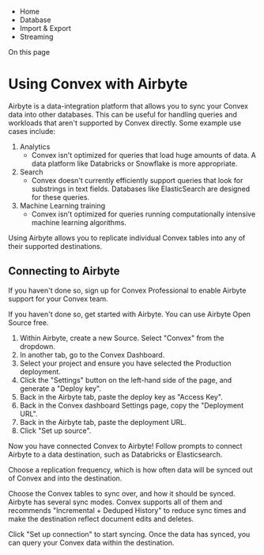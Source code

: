 <div>

<div>

<div>

<div>

-   Home
-   Database
-   Import & Export
-   Streaming

<div>

On this page

</div>

<div>

<div>

# Using Convex with Airbyte

</div>

Airbyte is a data-integration platform that allows you to sync your
Convex data into other databases. This can be useful for handling
queries and workloads that aren\'t supported by Convex directly. Some
example use cases include:

1.  Analytics
    -   Convex isn\'t optimized for queries that load huge amounts of
        data. A data platform like Databricks or Snowflake is more
        appropriate.
2.  Search
    -   Convex doesn\'t currently efficiently support queries that look
        for substrings in text fields. Databases like ElasticSearch are
        designed for these queries.
3.  Machine Learning training
    -   Convex isn\'t optimized for queries running computationally
        intensive machine learning algorithms.

Using Airbyte allows you to replicate individual Convex tables into any
of their supported destinations.

## Connecting to Airbyte​

If you haven\'t done so, sign up for Convex Professional to enable
Airbyte support for your Convex team.

If you haven\'t done so, get started with Airbyte. You can use Airbyte
Open Source free.

1.  Within Airbyte, create a new Source. Select \"Convex\" from the
    dropdown.
2.  In another tab, go to the Convex Dashboard.
3.  Select your project and ensure you have selected the Production
    deployment.
4.  Click the \"Settings\" button on the left-hand side of the page, and
    generate a \"Deploy key\".
5.  Back in the Airbyte tab, paste the deploy key as \"Access Key\".
6.  Back in the Convex dashboard Settings page, copy the \"Deployment
    URL\".
7.  Back in the Airbyte tab, paste the deployment URL.
8.  Click \"Set up source\".

Now you have connected Convex to Airbyte! Follow prompts to connect
Airbyte to a data destination, such as Databricks or Elasticsearch.

Choose a replication frequency, which is how often data will be synced
out of Convex and into the destination.

Choose the Convex tables to sync over, and how it should be synced.
Airbyte has several sync modes. Convex supports all of them and
recommends \"Incremental + Deduped History\" to reduce sync times and
make the destination reflect document edits and deletes.

Click \"Set up connection\" to start syncing. Once the data has synced,
you can query your Convex data within the destination.

</div>

</div>

</div>

</div>

</div>
